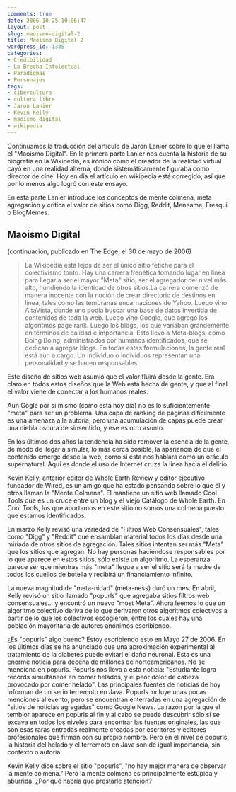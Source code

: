 ```yaml
---
comments: true
date: 2006-10-25 10:06:47
layout: post
slug: maoismo-digital-2
title: Maoismo Digital 2
wordpress_id: 1335
categories:
- Credibilidad
- La Brecha Intelectual
- Paradigmas
- Personajes
tags:
- cibercultura
- cultura libre
- Jaron Lanier
- Kevin Kelly
- maoismo digital
- wikipedia
---
```


Continuamos la traducción del artículo de Jaron Lanier sobre lo que el llama el "Maoismo Digital".
En la primera parte Lanier nos cuenta la historia de su biografía en la Wikipedia, es irónico como el creador de la realidad virtual cayó en una realidad alterna, donde sistemáticamente figuraba como director de cine. Hoy en día el artículo en wikipedia está corregido, así que por lo menos algo logró con este ensayo.

En esta parte Lanier introduce los conceptos de mente colmena, meta agregación y critica el valor de sitios como Digg, Reddit, Meneame, Fresqui o BlogMemes.


## Maoismo Digital


(continuación, publicado en The Edge, el 30 de mayo de 2006)


> La Wikipedia está lejos de ser el único sitio fetiche para el colectivismo tonto. Hay una carrera frenética tomando lugar en linea para llegar a ser el mayor "Meta" sitio, ser el agregador del nivel más alto, hundiendo la identidad de otros sitios.La carrera comenzó de manera inocente con la noción de crear directorio de destinos en línea, tales como las tempranas encarnaciones de Yahoo. Luego vino AltaVista, donde uno podía buscar una base de datos invertida de contenidos de toda la web. Luego vino Google, que agregó los algoritmos page rank. Luego los blogs, los que variaban grandemente en términos de calidad e importancia. Esto llevó a Meta-blogs, como Boing Boing, administrados por humanos identificados, que se dedican a agregar blogs. En todas estas formulaciones, la gente real está aún a cargo. Un individuo o individuos representan una personalidad y se hacen responsables.

Este diseño de sitios web asumió que el valor fluirá desde la gente. Era claro en todos estos diseños que la Web está hecha de gente, y que al final el valor viene de conectar a los humanos reales.

Aun Gogle por si mismo (como está hoy día) no es lo suficientemente "meta" para ser un problema. Una capa de ranking de páginas difícilmente es una amenaza a la autoría, pero una acumulación de capas puede crear una niebla oscura de sinsentido, y ese es otro asunto.

En los últimos dos años la tendencia ha sido remover la esencia de la gente, de modo de llegar a simular, lo más cerca posible, la apariencia de que el contenido emerge desde la web, como si ésta nos hablara como un oráculo supernatural. Aquí es donde el uso de Internet cruza la linea hacia el delirio.

Kevin Kelly, anterior editor de Whole Earth Review y editor ejecutivo fundador de Wired, es un amigo que ha estado pensando sobre lo que él y otros llaman la "Mente Colmena". El mantiene un sitio web llamado Cool Tools que es un cruce entre un blog y el viejo Catálogo de Whole Earth. En Cool Tools, los que aportamos en este sitio no somos una colmena puesto que estamos identificados.

En marzo Kelly revisó una variedad de "Filtros Web Consensuales", tales como "Digg" y "Reddit" que ensamblan material todos los días desde una miríada de otros sitios de agregación. Tales sitios intentan ser más "Meta" que los sitios que agregan. No hay personas haciéndose responsables por lo que aparece en estos sitios, sólo existe un algoritmo. La esperanza parece ser que mientras más "meta" llegue a ser el sitio será la madre de todos los cuellos de botella y recibirá un financiamiento infinito.

La nueva magnitud de "meta-nidad" (meta-ness) duró un mes. En abril, Kelly revisó un sitio llamado "popurls" que agregaba sitios filtros web consensuales... y encontró un nuevo "most Meta". Ahora leemos lo que un algoritmo colectivo deriva de lo que derivaron otros algoritmos colectivos a partir de lo que los colectivos escogieron, entre los cuales hay una población mayoritaria de autores anónimos escribiendo.

¿Es "popurls" algo bueno? Estoy escribiendo esto en Mayo 27 de 2006. En los últimos días se ha anunciado que una aproximación experimental al tratamiento de la diabetes puede evitarl el daño neuronal. Esta es una enorme noticia para decena de millones de norteamericanos. No se menciona en popurls. Popurls nos lleva a esta noticia: "Estudiante logra records simultáneos en comer helados, y el peor dolor de cabeza provocado por comer helado". Las principales fuentes de noticias de hoy informan de un serio terremoto en Java. Popurls incluye unas pocas menciones al evento, pero se encuentran enterradas en una agregación de "sitios de noticias agregadas" como Google News. La razón por la que el temblor aparece en popurls al fin y al cabo se puede descubrir sólo si se excava en todos los niveles para encontrar las fuentes originales, las que son esas raras entradas realmente creadas por escritores y editores profesionales que firman con su propio nombre. Pero en el nivel de popurls, la historia del helado y el terremoto en Java son de igual importancia, sin contexto o autoría.

Kevin Kelly dice sobre el sitio "popurls", "no hay mejor manera de observar la mente colmena." Pero la mente colmena es principalmente estúpida y aburrida. ¿Por qué habría que prestarle atención?
